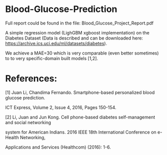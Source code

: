 # Blood-Glucose-Prediction

Full report could be found in the file: Blood_Glucose_Project_Report.pdf

A simple regression model (LighGBM xgboost implementation) on the Diabetes Dataset (Data is described and can be downloaded here: https://archive.ics.uci.edu/ml/datasets/diabetes).

We achieve a MAE=30 which is very comparable (even better sometimes) to to very specific-domain built models [1,2].

# References:

[1] Juan Li, Chandima Fernando. Smartphone-based personalized blood glucose prediction.

ICT Express, Volume 2, Issue 4, 2016, Pages 150-154.

[2] Li, Juan and Jun Kong. Cell phone-based diabetes self-management and social networking

system for American Indians. 2016 IEEE 18th International Conference on e-Health Networking,

Applications and Services (Healthcom) (2016): 1-6.
